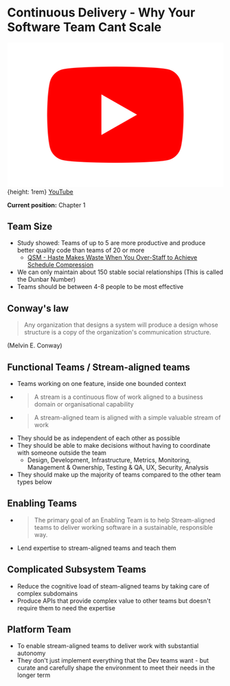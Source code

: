 
# Continuous Delivery - Why Your Software Team Cant Scale

![Youtube Icon](assets/youtube-icon.svg){height: 1rem} [YouTube](https://www.youtube.com/watch?v=pw686Oyeqmw)

**Current position:** Chapter 1

## Team Size
- Study showed: Teams of up to 5 are more productive and produce better quality code than teams of 20 or more
  - [QSM - Haste Makes Waste When You Over-Staff to Achieve Schedule Compression](https://www.qsm.com/risk_02.html)
- We can only maintain about 150 stable social relationships (This is called the Dunbar Number)
- Teams should be between 4-8 people to be most effective

## Conway's law
> Any organization that designs a system will produce a design whose structure is a copy of the organization's
  communication structure.

  (Melvin E. Conway)

## Functional Teams / Stream-aligned teams
- Teams working on one feature, inside one bounded context
- > A stream is a continuous flow of work aligned to a business domain or organisational capability
- > A stream-aligned team is aligned with a simple valuable stream of work
- They should be as independent of each other as possible
- They should be able to make decisions without having to coordinate with someone outside the team
  - Design, Development, Infrastructure, Metrics, Monitoring, Management & Ownership, Testing & QA, UX, Security,
    Analysis
- They should make up the majority of teams compared to the other team types below

## Enabling Teams
- > The primary goal of an Enabling Team is to help Stream-aligned teams to deliver working software in a sustainable,
    responsible way.
- Lend expertise to stream-aligned teams and teach them

## Complicated Subsystem Teams
- Reduce the cognitive load of steam-aligned teams by taking care of complex subdomains
- Produce APIs that provide complex value to other teams but doesn't require them to need the expertise

## Platform Team
- To enable stream-aligned teams to deliver work with substantial autonomy
- They don't just implement everything that the Dev teams want - but curate and carefully shape the environment to
  meet their needs in the longer term
